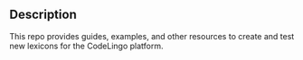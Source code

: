 ## Description
This repo provides guides, examples, and other resources to create and test new lexicons for the CodeLingo platform.
